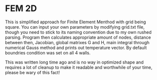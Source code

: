 # FEM 2D

  This is simplified approach for Finite Element Menthod with grid being square. You can input your own parameters by modifying grid.txt file, though you need to stick to its naming convention due to my own rushed parsing. Program then calculates appropriate amount of nodes, distance between then, Jacobian, global matrixes G and H, main integral through numerical Gauss method and prints out temperature vector. By default boundries condition was set on all 4 walls. 
  
  This was written long time ago and is no way in optimized shape and requires a lot of cleanup to make it readable and worthwhile of your time, please be wary of this fact!
